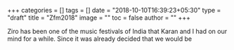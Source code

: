 +++
categories = []
tags = []
date = "2018-10-10T16:39:23+05:30"
type = "draft"
title = "Zfm2018"
image = ""
toc = false
author = ""
+++

Ziro has been one of the music festivals of India that Karan and I had on our mind for a while. Since it was already decided that we would be
